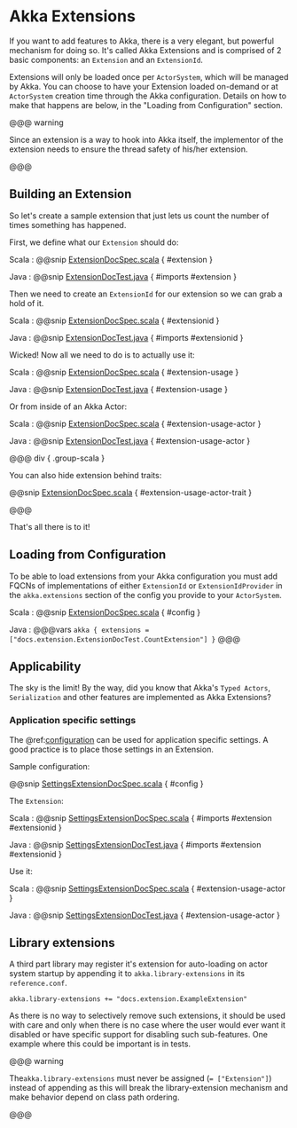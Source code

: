 # Akka Extensions

If you want to add features to Akka, there is a very elegant, but powerful mechanism for doing so.
It's called Akka Extensions and is comprised of 2 basic components: an `Extension` and an `ExtensionId`.

Extensions will only be loaded once per `ActorSystem`, which will be managed by Akka.
You can choose to have your Extension loaded on-demand or at `ActorSystem` creation time through the Akka configuration.
Details on how to make that happens are below, in the "Loading from Configuration" section.

@@@ warning

Since an extension is a way to hook into Akka itself, the implementor of the extension needs to
ensure the thread safety of his/her extension.

@@@

## Building an Extension

So let's create a sample extension that just lets us count the number of times something has happened.

First, we define what our `Extension` should do:

Scala
:  @@snip [ExtensionDocSpec.scala]($code$/scala/docs/extension/ExtensionDocSpec.scala) { #extension }

Java
:  @@snip [ExtensionDocTest.java]($code$/java/jdocs/extension/ExtensionDocTest.java) { #imports #extension }

Then we need to create an `ExtensionId` for our extension so we can grab a hold of it.

Scala
:  @@snip [ExtensionDocSpec.scala]($code$/scala/docs/extension/ExtensionDocSpec.scala) { #extensionid }

Java
:  @@snip [ExtensionDocTest.java]($code$/java/jdocs/extension/ExtensionDocTest.java) { #imports #extensionid }

Wicked! Now all we need to do is to actually use it:

Scala
:  @@snip [ExtensionDocSpec.scala]($code$/scala/docs/extension/ExtensionDocSpec.scala) { #extension-usage }

Java
:  @@snip [ExtensionDocTest.java]($code$/java/jdocs/extension/ExtensionDocTest.java) { #extension-usage }

Or from inside of an Akka Actor:

Scala
:  @@snip [ExtensionDocSpec.scala]($code$/scala/docs/extension/ExtensionDocSpec.scala) { #extension-usage-actor }

Java
:  @@snip [ExtensionDocTest.java]($code$/java/jdocs/extension/ExtensionDocTest.java) { #extension-usage-actor }

@@@ div { .group-scala }

You can also hide extension behind traits:

@@snip [ExtensionDocSpec.scala]($code$/scala/docs/extension/ExtensionDocSpec.scala) { #extension-usage-actor-trait }

@@@

That's all there is to it!

## Loading from Configuration

To be able to load extensions from your Akka configuration you must add FQCNs of implementations of either `ExtensionId` or `ExtensionIdProvider`
in the `akka.extensions` section of the config you provide to your `ActorSystem`.

Scala
:  @@snip [ExtensionDocSpec.scala]($code$/scala/docs/extension/ExtensionDocSpec.scala) { #config }

Java
:   @@@vars
    ```
    akka {
      extensions = ["docs.extension.ExtensionDocTest.CountExtension"]
    }
    ```
    @@@

## Applicability

The sky is the limit!
By the way, did you know that Akka's `Typed Actors`, `Serialization` and other features are implemented as Akka Extensions?

<a id="extending-akka-settings"></a>
### Application specific settings

The @ref:[configuration](general/configuration.md) can be used for application specific settings. A good practice is to place those settings in an Extension.

Sample configuration:

@@snip [SettingsExtensionDocSpec.scala]($code$/scala/docs/extension/SettingsExtensionDocSpec.scala) { #config }

The `Extension`:

Scala
:  @@snip [SettingsExtensionDocSpec.scala]($code$/scala/docs/extension/SettingsExtensionDocSpec.scala) { #imports #extension #extensionid }

Java
:  @@snip [SettingsExtensionDocTest.java]($code$/java/jdocs/extension/SettingsExtensionDocTest.java) { #imports #extension #extensionid }

Use it:

Scala
:  @@snip [SettingsExtensionDocSpec.scala]($code$/scala/docs/extension/SettingsExtensionDocSpec.scala) { #extension-usage-actor }

Java
:  @@snip [SettingsExtensionDocTest.java]($code$/java/jdocs/extension/SettingsExtensionDocTest.java) { #extension-usage-actor }

## Library extensions

A third part library may register it's extension for auto-loading on actor system startup by appending it to
`akka.library-extensions` in its `reference.conf`.

```
akka.library-extensions += "docs.extension.ExampleExtension"
```

As there is no way to selectively remove such extensions, it should be used with care and only when there is no case
where the user would ever want it disabled or have specific support for disabling such sub-features. One example where
this could be important is in tests.

@@@ warning

The``akka.library-extensions`` must never be assigned (`= ["Extension"]`) instead of appending as this will break
the library-extension mechanism and make behavior depend on class path ordering.

@@@